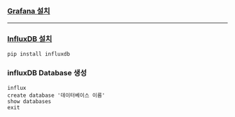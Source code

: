 ### [Grafana 설치](https://github.com/sonnonet/2024_inhatc)

---

### [InfluxDB 설치](https://github.com/sonnonet/2024_inhatc)
```python
pip install influxdb
```
### influxDB Database 생성
```
influx
create database '데이터베이스 이름'
show databases
exit
```

